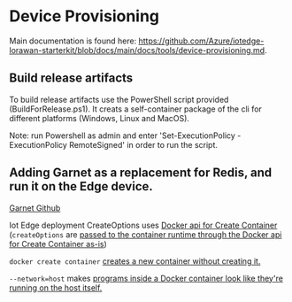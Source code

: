 # Device Provisioning

Main documentation is found here: <https://github.com/Azure/iotedge-lorawan-starterkit/blob/docs/main/docs/tools/device-provisioning.md>.

## Build release artifacts

To build release artifacts use the PowerShell script provided (BuildForRelease.ps1).
It creats a self-container package of the cli for different platforms (Windows, Linux and MacOS).


Note: run Powershell as admin and enter 'Set-ExecutionPolicy -ExecutionPolicy RemoteSigned' in order to run the script.

## Adding Garnet as a replacement for Redis, and run it on the Edge device.

[Garnet Github](https://microsoft.github.io/garnet/docs/welcome/releases#docker)

Iot Edge deployment CreateOptions uses [Docker api for Create Container](https://docs.docker.com/reference/api/engine/version/v1.47/#tag/Container/operation/ContainerCreate) 
(`createOptions` are [passed to the container runtime through the Docker api for Create Container as-is](https://stackoverflow.com/a/59994774))

`docker create container` [creates a new container without creating it.](https://docs.docker.com/reference/cli/docker/container/create/)

`--network=host` makes [programs inside a Docker container look like they're running on the host itself.](https://stackoverflow.com/a/43317607)


